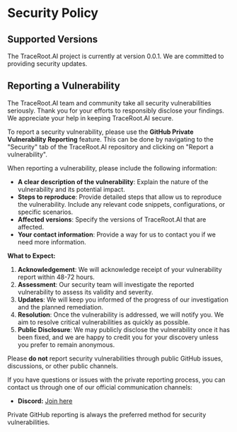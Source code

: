 # Security Policy

## Supported Versions

The TraceRoot.AI project is currently at version 0.0.1. We are committed to providing security updates.

## Reporting a Vulnerability

The TraceRoot.AI team and community take all security vulnerabilities seriously. Thank you for your efforts to responsibly disclose your findings. We appreciate your help in keeping TraceRoot.AI secure.

To report a security vulnerability, please use the **GitHub Private Vulnerability Reporting** feature. This can be done by navigating to the "Security" tab of the TraceRoot.AI repository and clicking on "Report a vulnerability".

When reporting a vulnerability, please include the following information:

- **A clear description of the vulnerability**: Explain the nature of the vulnerability and its potential impact.
- **Steps to reproduce**: Provide detailed steps that allow us to reproduce the vulnerability. Include any relevant code snippets, configurations, or specific scenarios.
- **Affected versions**: Specify the versions of TraceRoot.AI that are affected.
- **Your contact information**: Provide a way for us to contact you if we need more information.

**What to Expect:**

1. **Acknowledgement**: We will acknowledge receipt of your vulnerability report within 48-72 hours.
1. **Assessment**: Our security team will investigate the reported vulnerability to assess its validity and severity.
1. **Updates**: We will keep you informed of the progress of our investigation and the planned remediation.
1. **Resolution**: Once the vulnerability is addressed, we will notify you. We aim to resolve critical vulnerabilities as quickly as possible.
1. **Public Disclosure**: We may publicly disclose the vulnerability once it has been fixed, and we are happy to credit you for your discovery unless you prefer to remain anonymous.

Please **do not** report security vulnerabilities through public GitHub issues, discussions, or other public channels.

If you have questions or issues with the private reporting process, you can contact us through one of our official communication channels:

- **Discord:** [Join here](https://discord.gg/tPyffEZvvJ)

Private GitHub reporting is always the preferred method for security vulnerabilities.

